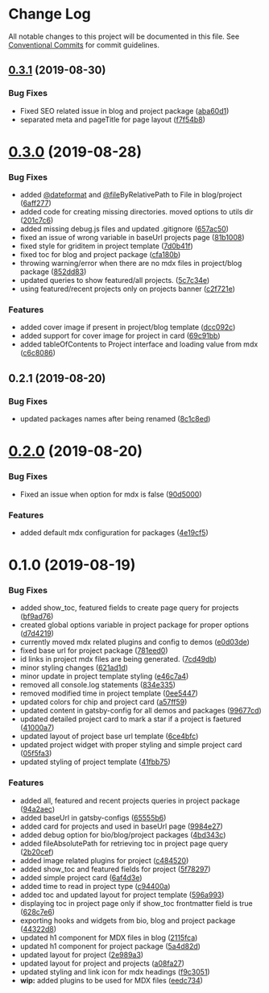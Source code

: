 # Change Log

All notable changes to this project will be documented in this file.
See [Conventional Commits](https://conventionalcommits.org) for commit guidelines.

## [0.3.1](https://github.com/sonapraneeth-a/gatsby-dev-themes/compare/@sonapraneeth/gatsby-theme-project@0.3.0...@sonapraneeth/gatsby-theme-project@0.3.1) (2019-08-30)

### Bug Fixes

- Fixed SEO related issue in blog and project package ([aba60d1](https://github.com/sonapraneeth-a/gatsby-dev-themes/commit/aba60d1))
- separated meta and pageTitle for page layout ([f7f54b8](https://github.com/sonapraneeth-a/gatsby-dev-themes/commit/f7f54b8))

# [0.3.0](https://github.com/sonapraneeth-a/gatsby-dev-themes/compare/@sonapraneeth/gatsby-theme-project@0.2.1...@sonapraneeth/gatsby-theme-project@0.3.0) (2019-08-28)

### Bug Fixes

- added [@dateformat](https://github.com/dateformat) and [@file](https://github.com/file)ByRelativePath to File in blog/project ([6aff277](https://github.com/sonapraneeth-a/gatsby-dev-themes/commit/6aff277))
- added code for creating missing directories. moved options to utils dir ([201c7c6](https://github.com/sonapraneeth-a/gatsby-dev-themes/commit/201c7c6))
- added missing debug.js files and updated .gitignore ([657ac50](https://github.com/sonapraneeth-a/gatsby-dev-themes/commit/657ac50))
- fixed an issue of wrong variable in baseUrl projects page ([81b1008](https://github.com/sonapraneeth-a/gatsby-dev-themes/commit/81b1008))
- fixed style for griditem in project template ([7d0b41f](https://github.com/sonapraneeth-a/gatsby-dev-themes/commit/7d0b41f))
- fixed toc for blog and project package ([cfa180b](https://github.com/sonapraneeth-a/gatsby-dev-themes/commit/cfa180b))
- throwing warning/error when there are no mdx files in project/blog package ([852dd83](https://github.com/sonapraneeth-a/gatsby-dev-themes/commit/852dd83))
- updated queries to show featured/all projects. ([5c7c34e](https://github.com/sonapraneeth-a/gatsby-dev-themes/commit/5c7c34e))
- using featured/recent projects only on projects banner ([c2f721e](https://github.com/sonapraneeth-a/gatsby-dev-themes/commit/c2f721e))

### Features

- added cover image if present in project/blog template ([dcc092c](https://github.com/sonapraneeth-a/gatsby-dev-themes/commit/dcc092c))
- added support for cover image for project in card ([69c91bb](https://github.com/sonapraneeth-a/gatsby-dev-themes/commit/69c91bb))
- added tableOfContents to Project interface and loading value from mdx ([c6c8086](https://github.com/sonapraneeth-a/gatsby-dev-themes/commit/c6c8086))

## 0.2.1 (2019-08-20)

### Bug Fixes

- updated packages names after being renamed ([8c1c8ed](https://github.com/sonapraneeth-a/gatsby-dev-themes/commit/8c1c8ed))

# [0.2.0](https://github.com/sonapraneeth-a/gatsby-dev-themes/compare/@sonapraneeth/gatsby-theme-project@0.1.0...@sonapraneeth/gatsby-theme-project@0.2.0) (2019-08-20)

### Bug Fixes

- Fixed an issue when option for mdx is false ([90d5000](https://github.com/sonapraneeth-a/gatsby-dev-themes/commit/90d5000))

### Features

- added default mdx configuration for packages ([4e19cf5](https://github.com/sonapraneeth-a/gatsby-dev-themes/commit/4e19cf5))

# 0.1.0 (2019-08-19)

### Bug Fixes

- added show_toc, featured fields to create page query for projects ([bf9ad76](https://github.com/sonapraneeth-a/gatsby-dev-themes/commit/bf9ad76))
- created global options variable in project package for proper options ([d7d4219](https://github.com/sonapraneeth-a/gatsby-dev-themes/commit/d7d4219))
- currently moved mdx related plugins and config to demos ([e0d03de](https://github.com/sonapraneeth-a/gatsby-dev-themes/commit/e0d03de))
- fixed base url for project package ([781eed0](https://github.com/sonapraneeth-a/gatsby-dev-themes/commit/781eed0))
- id links in project mdx files are being generated. ([7cd49db](https://github.com/sonapraneeth-a/gatsby-dev-themes/commit/7cd49db))
- minor styling changes ([621ad1d](https://github.com/sonapraneeth-a/gatsby-dev-themes/commit/621ad1d))
- minor update in project template styling ([e46c7a4](https://github.com/sonapraneeth-a/gatsby-dev-themes/commit/e46c7a4))
- removed all console.log statements ([834e335](https://github.com/sonapraneeth-a/gatsby-dev-themes/commit/834e335))
- removed modified time in project template ([0ee5447](https://github.com/sonapraneeth-a/gatsby-dev-themes/commit/0ee5447))
- updated colors for chip and project card ([a57ff59](https://github.com/sonapraneeth-a/gatsby-dev-themes/commit/a57ff59))
- updated content in gatsby-config for all demos and packages ([99677cd](https://github.com/sonapraneeth-a/gatsby-dev-themes/commit/99677cd))
- updated detailed project card to mark a star if a project is faetured ([41000a7](https://github.com/sonapraneeth-a/gatsby-dev-themes/commit/41000a7))
- updated layout of project base url template ([6ce4bfc](https://github.com/sonapraneeth-a/gatsby-dev-themes/commit/6ce4bfc))
- updated project widget with proper styling and simple project card ([05f5fa3](https://github.com/sonapraneeth-a/gatsby-dev-themes/commit/05f5fa3))
- updated styling of project template ([41fbb75](https://github.com/sonapraneeth-a/gatsby-dev-themes/commit/41fbb75))

### Features

- added all, featured and recent projects queries in project package ([94a2aec](https://github.com/sonapraneeth-a/gatsby-dev-themes/commit/94a2aec))
- added baseUrl in gatsby-configs ([65555b6](https://github.com/sonapraneeth-a/gatsby-dev-themes/commit/65555b6))
- added card for projects and used in baseUrl page ([9984e27](https://github.com/sonapraneeth-a/gatsby-dev-themes/commit/9984e27))
- added debug option for bio/blog/project packages ([4bd343c](https://github.com/sonapraneeth-a/gatsby-dev-themes/commit/4bd343c))
- added fileAbsolutePath for retrieving toc in project page query ([2b20cef](https://github.com/sonapraneeth-a/gatsby-dev-themes/commit/2b20cef))
- added image related plugins for project ([c484520](https://github.com/sonapraneeth-a/gatsby-dev-themes/commit/c484520))
- added show_toc and featured fields for project ([5f78297](https://github.com/sonapraneeth-a/gatsby-dev-themes/commit/5f78297))
- added simple project card ([6af4d3e](https://github.com/sonapraneeth-a/gatsby-dev-themes/commit/6af4d3e))
- added time to read in project type ([c94400a](https://github.com/sonapraneeth-a/gatsby-dev-themes/commit/c94400a))
- added toc and updated layout for project template ([596a993](https://github.com/sonapraneeth-a/gatsby-dev-themes/commit/596a993))
- displaying toc in project page only if show_toc frontmatter field is true ([628c7e6](https://github.com/sonapraneeth-a/gatsby-dev-themes/commit/628c7e6))
- exporting hooks and widgets from bio, blog and project package ([44322d8](https://github.com/sonapraneeth-a/gatsby-dev-themes/commit/44322d8))
- updated h1 component for MDX files in blog ([2115fca](https://github.com/sonapraneeth-a/gatsby-dev-themes/commit/2115fca))
- updated h1 component for project package ([5a4d82d](https://github.com/sonapraneeth-a/gatsby-dev-themes/commit/5a4d82d))
- updated layout for project ([2e989a3](https://github.com/sonapraneeth-a/gatsby-dev-themes/commit/2e989a3))
- updated layout for project and projects ([a08fa27](https://github.com/sonapraneeth-a/gatsby-dev-themes/commit/a08fa27))
- updated styling and link icon for mdx headings ([f9c3051](https://github.com/sonapraneeth-a/gatsby-dev-themes/commit/f9c3051))
- **wip:** added plugins to be used for MDX files ([eedc734](https://github.com/sonapraneeth-a/gatsby-dev-themes/commit/eedc734))
